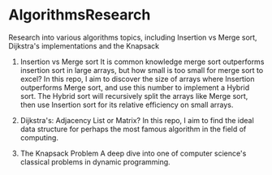# AlgorithmsResearch
Research into various algorithms topics, including Insertion vs Merge sort, Dijkstra's implementations and the Knapsack

1. Insertion vs Merge sort
It is common knowledge merge sort outperforms insertion sort in large arrays, but how small is too small for merge sort to excel?
In this repo, I aim to discover the size of arrays where Insertion outperforms Merge sort, and use this number to implement a Hybrid sort.
The Hybrid sort will recursively split the arrays like Merge sort, then use Insertion sort for its relative efficiency on small arrays.

2. Dijkstra's: Adjacency List or Matrix?
In this repo, I aim to find the ideal data structure for perhaps the most famous algorithm in the field of computing.

3. The Knapsack Problem
A deep dive into one of computer science's classical problems in dynamic programming.
   
